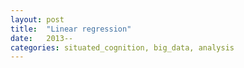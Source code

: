 ```yaml
---
layout: post
title:  "Linear regression"
date:   2013--
categories: situated_cognition, big_data, analysis
---
```


![]()

